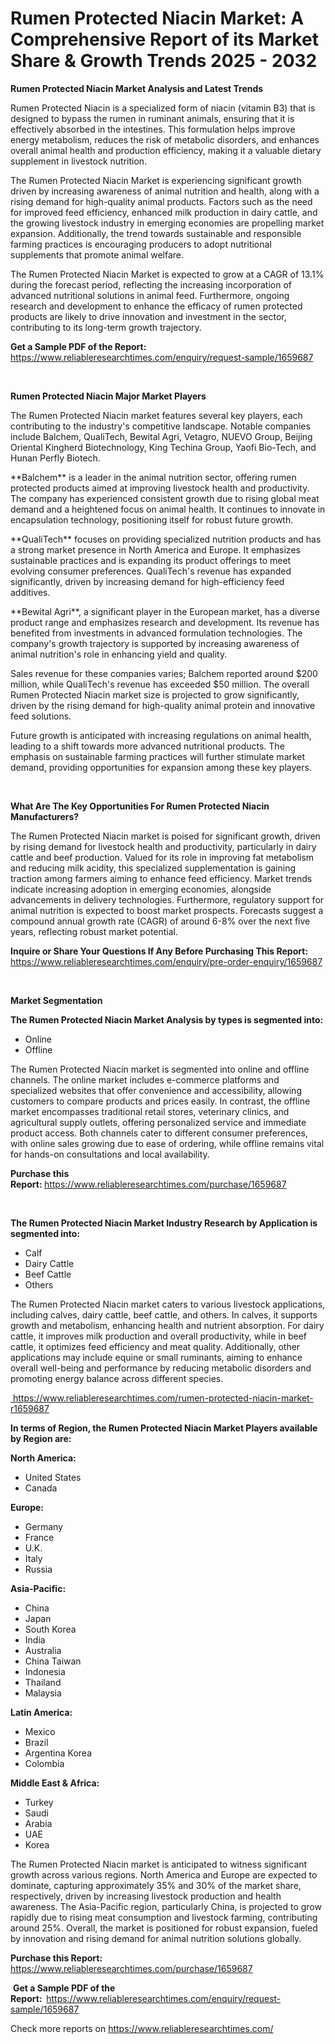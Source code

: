 <p><h1>Rumen Protected Niacin Market: A Comprehensive Report of its Market Share & Growth Trends 2025 - 2032</h1></p><p><strong>Rumen Protected Niacin Market Analysis and Latest Trends</strong></p>
<p><p>Rumen Protected Niacin is a specialized form of niacin (vitamin B3) that is designed to bypass the rumen in ruminant animals, ensuring that it is effectively absorbed in the intestines. This formulation helps improve energy metabolism, reduces the risk of metabolic disorders, and enhances overall animal health and production efficiency, making it a valuable dietary supplement in livestock nutrition.</p><p>The Rumen Protected Niacin Market is experiencing significant growth driven by increasing awareness of animal nutrition and health, along with a rising demand for high-quality animal products. Factors such as the need for improved feed efficiency, enhanced milk production in dairy cattle, and the growing livestock industry in emerging economies are propelling market expansion. Additionally, the trend towards sustainable and responsible farming practices is encouraging producers to adopt nutritional supplements that promote animal welfare.</p><p>The Rumen Protected Niacin Market is expected to grow at a CAGR of 13.1% during the forecast period, reflecting the increasing incorporation of advanced nutritional solutions in animal feed. Furthermore, ongoing research and development to enhance the efficacy of rumen protected products are likely to drive innovation and investment in the sector, contributing to its long-term growth trajectory.</p></p>
<p><strong>Get a Sample PDF of the Report:&nbsp;</strong> <a href="https://www.reliableresearchtimes.com/enquiry/request-sample/1659687?utm_campaign=2464&utm_medium=2&utm_source=Github&utm_content=ia&utm_term=30032025&utm_id=rumen-protected-niacin">https://www.reliableresearchtimes.com/enquiry/request-sample/1659687</a></p>
<p>&nbsp;</p>
<p><strong>Rumen Protected Niacin Major Market Players</strong></p>
<p><p>The Rumen Protected Niacin market features several key players, each contributing to the industry's competitive landscape. Notable companies include Balchem, QualiTech, Bewital Agri, Vetagro, NUEVO Group, Beijing Oriental Kingherd Biotechnology, King Techina Group, Yaofi Bio-Tech, and Hunan Perfly Biotech.</p><p>**Balchem** is a leader in the animal nutrition sector, offering rumen protected products aimed at improving livestock health and productivity. The company has experienced consistent growth due to rising global meat demand and a heightened focus on animal health. It continues to innovate in encapsulation technology, positioning itself for robust future growth.</p><p>**QualiTech** focuses on providing specialized nutrition products and has a strong market presence in North America and Europe. It emphasizes sustainable practices and is expanding its product offerings to meet evolving consumer preferences. QualiTech's revenue has expanded significantly, driven by increasing demand for high-efficiency feed additives.</p><p>**Bewital Agri**, a significant player in the European market, has a diverse product range and emphasizes research and development. Its revenue has benefited from investments in advanced formulation technologies. The company's growth trajectory is supported by increasing awareness of animal nutrition's role in enhancing yield and quality.</p><p>Sales revenue for these companies varies; Balchem reported around $200 million, while QualiTech's revenue has exceeded $50 million. The overall Rumen Protected Niacin market size is projected to grow significantly, driven by the rising demand for high-quality animal protein and innovative feed solutions.</p><p>Future growth is anticipated with increasing regulations on animal health, leading to a shift towards more advanced nutritional products. The emphasis on sustainable farming practices will further stimulate market demand, providing opportunities for expansion among these key players.</p></p>
<p>&nbsp;</p>
<p><strong>What Are The Key Opportunities For Rumen Protected Niacin Manufacturers?</strong></p>
<p><p>The Rumen Protected Niacin market is poised for significant growth, driven by rising demand for livestock health and productivity, particularly in dairy cattle and beef production. Valued for its role in improving fat metabolism and reducing milk acidity, this specialized supplementation is gaining traction among farmers aiming to enhance feed efficiency. Market trends indicate increasing adoption in emerging economies, alongside advancements in delivery technologies. Furthermore, regulatory support for animal nutrition is expected to boost market prospects. Forecasts suggest a compound annual growth rate (CAGR) of around 6-8% over the next five years, reflecting robust market potential.</p></p>
<p><strong>Inquire or Share Your Questions If Any Before Purchasing This Report:</strong> <a href="https://www.reliableresearchtimes.com/enquiry/pre-order-enquiry/1659687?utm_campaign=2464&utm_medium=2&utm_source=Github&utm_content=ia&utm_term=30032025&utm_id=rumen-protected-niacin">https://www.reliableresearchtimes.com/enquiry/pre-order-enquiry/1659687</a></p>
<p>&nbsp;</p>
<p><strong>Market Segmentation</strong></p>
<p><strong>The Rumen Protected Niacin Market Analysis by types is segmented into:</strong></p>
<p><ul><li>Online</li><li>Offline</li></ul></p>
<p><p>The Rumen Protected Niacin market is segmented into online and offline channels. The online market includes e-commerce platforms and specialized websites that offer convenience and accessibility, allowing customers to compare products and prices easily. In contrast, the offline market encompasses traditional retail stores, veterinary clinics, and agricultural supply outlets, offering personalized service and immediate product access. Both channels cater to different consumer preferences, with online sales growing due to ease of ordering, while offline remains vital for hands-on consultations and local availability.</p></p>
<p><strong>Purchase this Report:&nbsp;</strong><a href="https://www.reliableresearchtimes.com/purchase/1659687?utm_campaign=2464&utm_medium=2&utm_source=Github&utm_content=ia&utm_term=30032025&utm_id=rumen-protected-niacin">https://www.reliableresearchtimes.com/purchase/1659687</a></p>
<p>&nbsp;</p>
<p><strong>The Rumen Protected Niacin Market Industry Research by Application is segmented into:</strong></p>
<p><ul><li>Calf</li><li>Dairy Cattle</li><li>Beef Cattle</li><li>Others</li></ul></p>
<p><p>The Rumen Protected Niacin market caters to various livestock applications, including calves, dairy cattle, beef cattle, and others. In calves, it supports growth and metabolism, enhancing health and nutrient absorption. For dairy cattle, it improves milk production and overall productivity, while in beef cattle, it optimizes feed efficiency and meat quality. Additionally, other applications may include equine or small ruminants, aiming to enhance overall well-being and performance by reducing metabolic disorders and promoting energy balance across different species.</p></p>
<p><a href="https://www.reliableresearchtimes.com/rumen-protected-niacin-market-r1659687?utm_campaign=2464&utm_medium=2&utm_source=Github&utm_content=ia&utm_term=30032025&utm_id=rumen-protected-niacin">&nbsp;https://www.reliableresearchtimes.com/rumen-protected-niacin-market-r1659687</a></p>
<p><strong>In terms of Region, the Rumen Protected Niacin Market Players available by Region are:</strong></p>
<p>
    <p> <strong> North America: </strong>
        <ul>
            <li>United States</li>
            <li>Canada</li>
        </ul>
        </p> 
    <p> <strong> Europe: </strong>
        <ul>
            <li>Germany</li>
            <li>France</li>
            <li>U.K.</li>
            <li>Italy</li>
            <li>Russia</li>
        </ul>
        </p> 
    <p> <strong> Asia-Pacific: </strong>
        <ul>
            <li>China</li>
            <li>Japan</li>
            <li>South Korea</li>
            <li>India</li>
            <li>Australia</li>
            <li>China Taiwan</li>
            <li>Indonesia</li>
            <li>Thailand</li>
            <li>Malaysia</li>
        </ul>
        </p> 
    <p> <strong> Latin America: </strong>
        <ul>
            <li>Mexico</li>
            <li>Brazil</li>
            <li>Argentina Korea</li>
            <li>Colombia</li>
        </ul>
        </p> 
    <p> <strong> Middle East & Africa: </strong>
        <ul>
            <li>Turkey</li>
            <li>Saudi</li>
            <li>Arabia</li>
            <li>UAE</li>
            <li>Korea</li>
        </ul>
    </p>
    </p>
<p><p>The Rumen Protected Niacin market is anticipated to witness significant growth across various regions. North America and Europe are expected to dominate, capturing approximately 35% and 30% of the market share, respectively, driven by increasing livestock production and health awareness. The Asia-Pacific region, particularly China, is projected to grow rapidly due to rising meat consumption and livestock farming, contributing around 25%. Overall, the market is positioned for robust expansion, fueled by innovation and rising demand for animal nutrition solutions globally.</p></p>
<p><strong>Purchase this Report: </strong><a href="https://www.reliableresearchtimes.com/purchase/1659687?utm_campaign=2464&utm_medium=2&utm_source=Github&utm_content=ia&utm_term=30032025&utm_id=rumen-protected-niacin">https://www.reliableresearchtimes.com/purchase/1659687</a></p>
<p>&nbsp;<strong>Get a Sample PDF of the Report:&nbsp;&nbsp;</strong><a href="https://www.reliableresearchtimes.com/enquiry/request-sample/1659687?utm_campaign=2464&utm_medium=2&utm_source=Github&utm_content=ia&utm_term=30032025&utm_id=rumen-protected-niacin">https://www.reliableresearchtimes.com/enquiry/request-sample/1659687</a></p>
<p><strong></strong></p>
<p>Check more reports on <a href="https://www.reliableresearchtimes.com/?utm_campaign=2464&utm_medium=2&utm_source=Github&utm_content=ia&utm_term=30032025&utm_id=rumen-protected-niacin">https://www.reliableresearchtimes.com/</a></p>